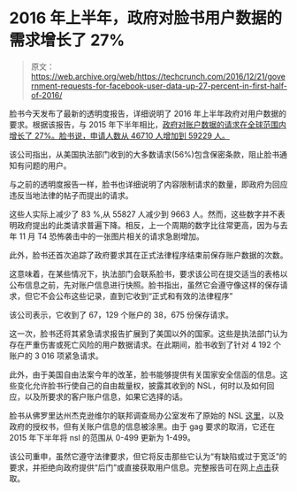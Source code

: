# 2016 年上半年，政府对脸书用户数据的需求增长了 27%

> 原文：<https://web.archive.org/web/https://techcrunch.com/2016/12/21/government-requests-for-facebook-user-data-up-27-percent-in-first-half-of-2016/>

脸书今天发布了最新的透明度报告，详细说明了 2016 年上半年政府对用户数据的要求。根据该报告，与 2015 年下半年相比，[政府对账户数据的请求在全球范围内增长了 27%。脸书说，申请人数从 46710 人增加到 59229 人。](https://web.archive.org/web/20230309051109/https://techcrunch.com/2016/04/28/government-requests-for-facebook-user-data-up-13-percent/)

该公司指出，从美国执法部门收到的大多数请求(56%)包含保密条款，阻止脸书通知有问题的用户。

与之前的透明度报告一样，脸书也详细说明了内容限制请求的数量，即政府为回应违反当地法律的帖子而提出的请求。

这些人实际上减少了 83 %,从 55827 人减少到 9663 人。然而，这些数字并不表明政府提出的此类请求普遍下降。相反，上一个周期的数字比往常更高，因为与去年 11 月 T4 恐怖袭击中的一张图片相关的请求急剧增加。

此外，脸书还首次追踪了政府要求其在正式法律程序结束前保存账户数据的次数。

这意味着，在某些情况下，执法部门会联系脸书，要求该公司在提交适当的表格以公布信息之前，先对账户信息进行快照。脸书指出，虽然它会遵守像这样的保存请求，但它不会公布这些记录，直到它收到“正式和有效的法律程序”

该公司表示，它收到了 67，129 个账户的 38，675 份保存请求。

这一次，脸书还将其紧急请求报告扩展到了美国以外的国家。这些是执法部门认为存在严重伤害或死亡风险的用户数据请求。在此期间，脸书收到了针对 4 192 个账户的 3 016 项紧急请求。

此外，由于美国自由法案今年的改革，脸书能够提供有关国家安全信函的信息。这些变化允许脸书行使自己的自由裁量权，披露其收到的 NSL，何时以及如何回应，以及所要求的客户账户信息，如果它选择的话。

脸书从佛罗里达州杰克逊维尔的联邦调查局办公室发布了原始的 NSL [这里](https://web.archive.org/web/20230309051109/https://www.dropbox.com/s/u4u5ualbac350m6/Redacted_NSL_Letters.pdf?dl=0)，以及政府的授权书，但有关账户信息的信息被涂黑。由于 gag 要求的取消，它还在 2015 年下半年将 nsl 的范围从 0-499 更新为 1-499。

该公司重申，虽然它遵守法律要求，但它将反击那些它认为“有缺陷或过于宽泛”的要求，并拒绝向政府提供“后门”或直接获取用户信息。完整报告可在网上[点击](https://web.archive.org/web/20230309051109/https://govtrequests.facebook.com/)获取。